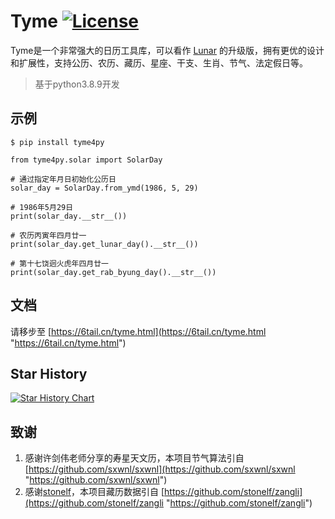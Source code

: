 # Tyme [![License](https://img.shields.io/badge/license-MIT-4EB1BA.svg?style=flat-square)](https://github.com/6tail/tyme4py/blob/master/LICENSE)

Tyme是一个非常强大的日历工具库，可以看作 [Lunar](https://6tail.cn/calendar/api.html "https://6tail.cn/calendar/api.html") 的升级版，拥有更优的设计和扩展性，支持公历、农历、藏历、星座、干支、生肖、节气、法定假日等。

> 基于python3.8.9开发

## 示例

    $ pip install tyme4py
     
    from tyme4py.solar import SolarDay
     
    # 通过指定年月日初始化公历日
    solar_day = SolarDay.from_ymd(1986, 5, 29)
     
    # 1986年5月29日
    print(solar_day.__str__())
     
    # 农历丙寅年四月廿一
    print(solar_day.get_lunar_day().__str__())
     
    # 第十七饶迥火虎年四月廿一
    print(solar_day.get_rab_byung_day().__str__())

## 文档

请移步至 [https://6tail.cn/tyme.html](https://6tail.cn/tyme.html "https://6tail.cn/tyme.html")

## Star History

[![Star History Chart](https://api.star-history.com/svg?repos=6tail/tyme4py&type=Date)](https://star-history.com/#6tail/tyme4py&Date)

## 致谢
1. 感谢许剑伟老师分享的寿星天文历，本项目节气算法引自 [https://github.com/sxwnl/sxwnl](https://github.com/sxwnl/sxwnl "https://github.com/sxwnl/sxwnl")
2. 感谢[stonelf](https://github.com/stonelf "https://github.com/stonelf")，本项目藏历数据引自 [https://github.com/stonelf/zangli](https://github.com/stonelf/zangli "https://github.com/stonelf/zangli")
